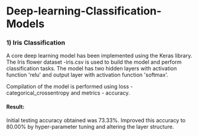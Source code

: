 # Deep-learning-Classification-Models

### 1) Iris Classification

   A core deep learning model has been implemented using the Keras library. The Iris flower dataset -iris.csv is used to build the model and perform classification tasks. The model has      two hidden layers with activation function 'relu' and output layer with activation function 'softmax'.
   
   Compilation of the model is performed using loss - categorical_crossentropy and metrics - accuracy.
   
  
   #### Result:
   Initial testing accuracy obtained was 73.33%. Improved this accuracy to 80.00% by hyper-parameter tuning and altering the layer structure.  
